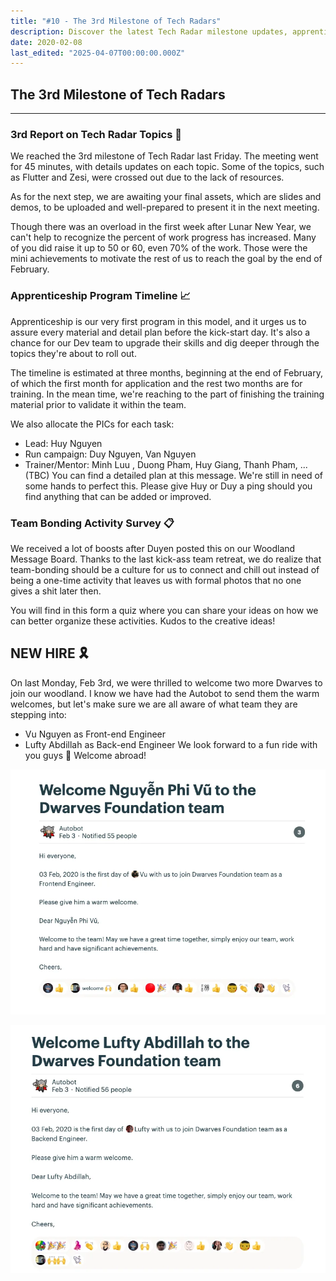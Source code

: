 ```yaml
---
title: "#10 - The 3rd Milestone of Tech Radars"
description: Discover the latest Tech Radar milestone updates, apprenticeship program timeline, team bonding survey, and welcome new front-end and back-end engineers to the team.
date: 2020-02-08
last_edited: "2025-04-07T00:00:00.000Z"
---
```


## The 3rd Milestone of Tech Radars

---

### 3rd Report on Tech Radar Topics 💪

We reached the 3rd milestone of Tech Radar last Friday. The meeting went for 45 minutes, with details updates on each topic. Some of the topics, such as Flutter and Zesi, were crossed out due to the lack of resources.

As for the next step, we are awaiting your final assets, which are slides and demos, to be uploaded and well-prepared to present it in the next meeting.

Though there was an overload in the first week after Lunar New Year, we can't help to recognize the percent of work progress has increased. Many of you did raise it up to 50 or 60, even 70% of the work. Those were the mini achievements to motivate the rest of us to reach the goal by the end of February.

### Apprenticeship Program Timeline 📈

Apprenticeship is our very first program in this model, and it urges us to assure every material and detail plan before the kick-start day. It's also a chance for our Dev team to upgrade their skills and dig deeper through the topics they're about to roll out.

The timeline is estimated at three months, beginning at the end of February, of which the first month for application and the rest two months are for training. In the mean time, we're reaching to the part of finishing the training material prior to validate it within the team.

We also allocate the PICs for each task:

- Lead: Huy Nguyen
- Run campaign: Duy Nguyen, Van Nguyen
- Trainer/Mentor: Minh Luu , Duong Pham, Huy Giang, Thanh Pham, ... (TBC)
  You can find a detailed plan at this message. We're still in need of some hands to perfect this. Please give Huy or Duy a ping should you find anything that can be added or improved.

### Team Bonding Activity Survey 📋

We received a lot of boosts after Duyen posted this on our Woodland Message Board. Thanks to the last kick-ass team retreat, we do realize that team-bonding should be a culture for us to connect and chill out instead of being a one-time activity that leaves us with formal photos that no one gives a shit later then.

You will find in this form a quiz where you can share your ideas on how we can better organize these activities. Kudos to the creative ideas!

## NEW HIRE 🎗

On last Monday, Feb 3rd, we were thrilled to welcome two more Dwarves to join our woodland. I know we have had the Autobot to send them the warm welcomes, but let's make sure we are all aware of what team they are stepping into:

- Vu Nguyen as Front-end Engineer
- Lufty Abdillah as Back-end Engineer
  We look forward to a fun ride with you guys 👏 Welcome abroad!

![](assets/notion-image-1744007171011-8nn4h.webp)

![](assets/notion-image-1744007171170-hlz4j.webp)


